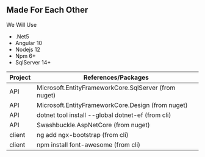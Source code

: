 ## Made For Each Other
 We Will Use 
- .Net5
- Angular 10
- Nodejs 12
- Npm 6+
- SqlServer 14+

| Project | References/Packages |
| ------------- | ------------- |
| API | Microsoft.EntityFrameworkCore.SqlServer (from nuget)|
| API  |Microsoft.EntityFrameworkCore.Design (from nuget)|
| API | dotnet tool install --global dotnet-ef (from cli)|
| API  | Swashbuckle.AspNetCore (from nuget)|
| client |ng add ngx-bootstrap (from cli)|
| client |npm install font-awesome (from cli)|
